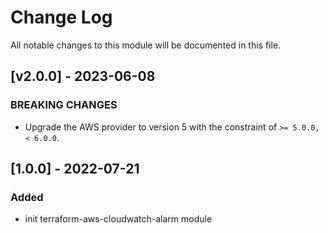# Change Log

All notable changes to this module will be documented in this file.

## [v2.0.0] - 2023-06-08

### BREAKING CHANGES

- Upgrade the AWS provider to version 5 with the constraint of `>= 5.0.0, < 6.0.0`.

## [1.0.0] - 2022-07-21

### Added

- init terraform-aws-cloudwatch-alarm module
